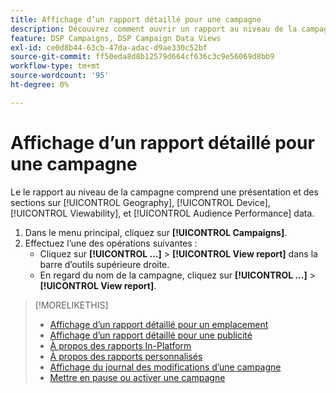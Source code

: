 ```yaml
---
title: Affichage d’un rapport détaillé pour une campagne
description: Découvrez comment ouvrir un rapport au niveau de la campagne avec des sections sur la géographie, l’appareil, la visibilité et les données de performances de l’audience.
feature: DSP Campaigns, DSP Campaign Data Views
exl-id: ce0d8b44-63cb-47da-adac-d9ae330c52bf
source-git-commit: ff50eda8d8b12579d664cf636c3c9e56069d8bb9
workflow-type: tm+mt
source-wordcount: '95'
ht-degree: 0%

---
```


# Affichage d’un rapport détaillé pour une campagne

Le <!--legacy --> le rapport au niveau de la campagne comprend une présentation et des sections sur [!UICONTROL Geography], [!UICONTROL Device], [!UICONTROL Viewability], et [!UICONTROL Audience Performance] data.

1. Dans le menu principal, cliquez sur **[!UICONTROL Campaigns]**.
1. Effectuez l’une des opérations suivantes :
   * Cliquez sur **[!UICONTROL ...]** > **[!UICONTROL View report]** dans la barre d’outils supérieure droite.
   * En regard du nom de la campagne, cliquez sur  **[!UICONTROL ...]** > **[!UICONTROL View report]**.

>[!MORELIKETHIS]
>
>* [Affichage d’un rapport détaillé pour un emplacement](/help/dsp/campaign-management/placements/placement-view-report.md)
>* [Affichage d’un rapport détaillé pour une publicité](/help/dsp/campaign-management/ads/ad-view-report.md)
>* [À propos des rapports In-Platform](/help/dsp/campaign-management/reports/campaign-reports-about.md)
>* [À propos des rapports personnalisés](/help/dsp/reports/report-about.md)
>* [Affichage du journal des modifications d’une campagne](campaign-change-log.md)
>* [Mettre en pause ou activer une campagne](campaign-pause-activate.md)


